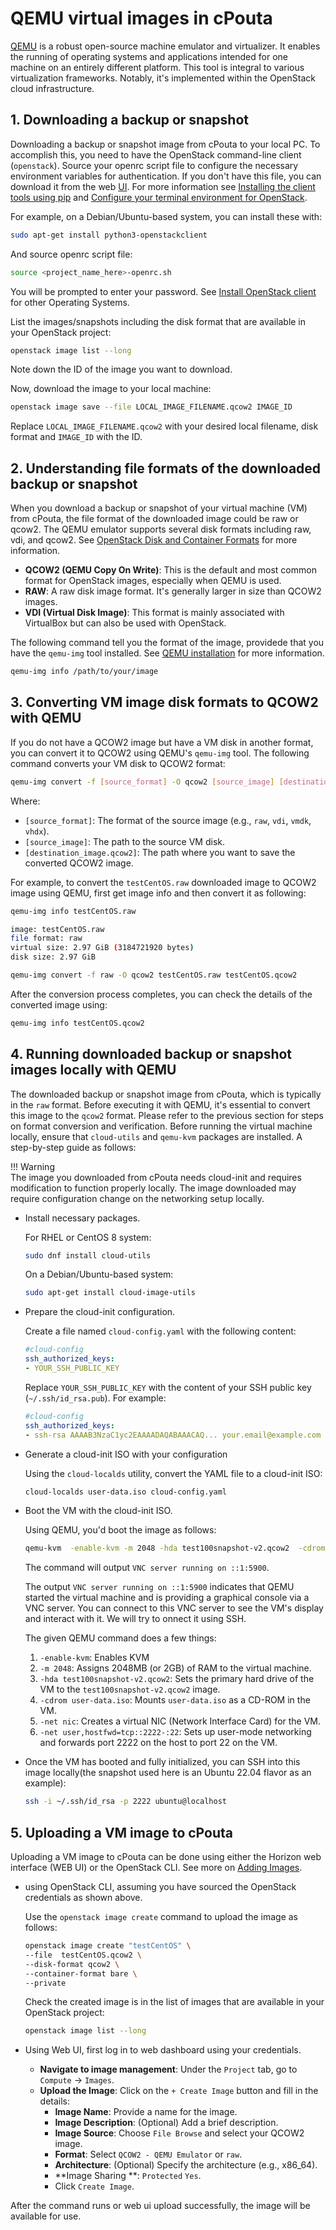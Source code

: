 # QEMU virtual images in cPouta

[QEMU](https://www.qemu.org/docs/master/about/index.html) is a robust open-source machine emulator and virtualizer. It enables the running of operating systems and applications intended for one machine on an entirely different platform. This tool is integral to various virtualization frameworks. Notably, it's implemented within the OpenStack cloud infrastructure.

## 1. Downloading a backup or snapshot

Downloading a backup or snapshot image from cPouta to your local PC. To accomplish this, you need to have the OpenStack command-line client (`openstack`). Source your openrc script file to configure the necessary environment variables for authentication. If you don't have this file, you can download it from the web [UI](https://pouta.csc.fi/). For more information see [Installing the client tools using pip](install-client.md) and [Configure your terminal environment for OpenStack](install-client.md).

For example, on a Debian/Ubuntu-based system, you can install these with:

```bash
sudo apt-get install python3-openstackclient 
```
And  source openrc script file:

```bash
source <project_name_here>-openrc.sh
```

You will be prompted to enter your password. See [Install OpenStack client](install-client.md) for other Operating Systems.

List the images/snapshots including the disk format that are available in your OpenStack project:

```bash
openstack image list --long
```

Note down the ID of the image you want to download.

Now, download the image to your local machine:

```bash
openstack image save --file LOCAL_IMAGE_FILENAME.qcow2 IMAGE_ID
```

Replace `LOCAL_IMAGE_FILENAME.qcow2` with your desired local filename, disk format  and `IMAGE_ID` with the ID.

## 2. Understanding file formats of the downloaded backup or snapshot

When you download a backup or snapshot of your virtual machine (VM) from cPouta, the file format of the downloaded image could be raw or qcow2. The QEMU emulator supports several disk formats including raw, vdi, and qcow2. See [OpenStack Disk and Container Formats](https://docs.openstack.org/glance/stein/user/formats.html) for more information.

- **QCOW2 (QEMU Copy On Write)**: This is the default and most common format for OpenStack images, especially when QEMU is used.
- **RAW**: A raw disk image format. It's generally larger in size than QCOW2 images.
- **VDI (Virtual Disk Image)**: This format is mainly associated with VirtualBox but can also be used with OpenStack.

The following command tell you the format of the image, providede that you have the `qemu-img` tool installed. See [QEMU installation](https://www.qemu.org/download/#linux) for more information.

```bash
qemu-img info /path/to/your/image
```

## 3. Converting VM image disk formats to QCOW2 with QEMU

If you do not have a QCOW2 image but have a VM disk in another format, you can convert it to QCOW2 using QEMU's `qemu-img` tool. The following command 
converts  your VM disk to QCOW2 format:

```bash
qemu-img convert -f [source_format] -O qcow2 [source_image] [destination_image.qcow2]
```    

Where:

- `[source_format]`: The format of the source image (e.g., `raw`, `vdi`, `vmdk`, `vhdx`).
- `[source_image]`: The path to the source VM disk.
- `[destination_image.qcow2]`: The path where you want to save the converted QCOW2 image.

For example, to convert the `testCentOS.raw` downloaded image to QCOW2 image using QEMU, first get image info and then convert it as following:

```bash
qemu-img info testCentOS.raw 

image: testCentOS.raw
file format: raw
virtual size: 2.97 GiB (3184721920 bytes)
disk size: 2.97 GiB
```

```bash
qemu-img convert -f raw -O qcow2 testCentOS.raw testCentOS.qcow2
```

After the conversion process completes, you can check the details of the converted image using:

```bash
qemu-img info testCentOS.qcow2
```

## 4. Running downloaded backup or snapshot images locally with QEMU

The downloaded backup or snapshot image from cPouta, which is typically in the `raw` format. Before executing it with QEMU, it's essential to convert this image to the `qcow2` format. Please refer to the previous section for steps on format conversion and verification. Before running the virtual machine locally, ensure that `cloud-utils` and `qemu-kvm` packages are installed. A step-by-step guide as follows:

!!! Warning  
    The image you downloaded from cPouta needs cloud-init and requires modification to function properly locally. The image downloaded may require configuration change on the networking setup locally.

- Install necessary packages.
    
    For RHEL or CentOS 8 system:

    ```bash
    sudo dnf install cloud-utils
    ```

    On a Debian/Ubuntu-based system:

    ```bash
    sudo apt-get install cloud-image-utils
    ```

- Prepare the cloud-init configuration.

    Create a file named `cloud-config.yaml` with the following content:

    ```yaml
    #cloud-config
    ssh_authorized_keys:
    - YOUR_SSH_PUBLIC_KEY
    ```

    Replace `YOUR_SSH_PUBLIC_KEY` with the content of your SSH public key (`~/.ssh/id_rsa.pub`). For example:

    ```yaml
    #cloud-config
    ssh_authorized_keys:
    - ssh-rsa AAAAB3NzaC1yc2EAAAADAQABAAACAQ... your.email@example.com
    ```

- Generate a cloud-init ISO with your configuration

    Using the `cloud-localds` utility, convert the YAML file to a cloud-init ISO:

    ```bash
    cloud-localds user-data.iso cloud-config.yaml
    ```

-  Boot the VM with the cloud-init ISO.
  
    Using QEMU, you'd boot the image as follows:

    ```bash
    qemu-kvm  -enable-kvm -m 2048 -hda test100snapshot-v2.qcow2  -cdrom user-data.iso -net nic -net user,hostfwd=tcp::2222-:22
    ```

    The command will output `VNC server running on ::1:5900`.

    The output `VNC server running on ::1:5900` indicates that QEMU started the virtual machine and is providing a graphical console via a VNC server. You can connect to this VNC server to see the VM's display and interact with it. We will try to onnect it using SSH.

    The given QEMU command does a few things:

    1. `-enable-kvm`: Enables KVM 
    2. `-m 2048`: Assigns 2048MB (or 2GB) of RAM to the virtual machine.
    3. `-hda test100snapshot-v2.qcow2`: Sets the primary hard drive of the VM to the `test100snapshot-v2.qcow2` image.
    4. `-cdrom user-data.iso`: Mounts `user-data.iso` as a CD-ROM in the VM.
    5. `-net nic`: Creates a virtual NIC (Network Interface Card) for the VM.
    6. `-net user,hostfwd=tcp::2222-:22`: Sets up user-mode networking and forwards port 2222 on the host to port 22 on the VM. 

- Once the VM has booted and fully initialized, you can SSH into this image locally(the snapshot used here is an Ubuntu 22.04 flavor as an example):

    ```bash
    ssh -i ~/.ssh/id_rsa -p 2222 ubuntu@localhost
    ```
## 5. Uploading a VM image to cPouta

Uploading a VM image to cPouta can be done using either the Horizon web interface (WEB UI) or the OpenStack CLI. See more on [Adding Images](adding-images.md).

- using OpenStack CLI, assuming you have sourced the OpenStack credentials as shown above.

    Use the `openstack image create` command to upload the image as follows:

    ```bash
    openstack image create "testCentOS" \
    --file  testCentOS.qcow2 \
    --disk-format qcow2 \
    --container-format bare \
    --private
    ```

    Check the created image is in the list of images that are available in your OpenStack project:

    ```bash
    openstack image list --long
    ```

- Using Web UI, first log in to web dashboard using your credentials.

    - **Navigate to image management**: Under the `Project` tab, go to `Compute` -> `Images`.
    -  **Upload the Image**: Click on the `+ Create Image` button and fill in the details:
        - **Image Name**: Provide a name for the image.
        - **Image Description**: (Optional) Add a brief description.
        - **Image Source**: Choose `File Browse` and select your QCOW2 image.
        - **Format**: Select `QCOW2 - QEMU Emulator` or `raw`.
        - **Architecture**: (Optional) Specify the architecture (e.g., x86_64).
        - **Image Sharing **: `Protected` `Yes`.
        - Click `Create Image`.
  
After the command runs or web ui upload successfully, the image will be available for use.
